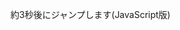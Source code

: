 <HTML>
<HEAD>
<TITLE>ジャンプ2</TITLE>
</HEAD>
<BODY onLoad=setTimeout("location.href='jump.html'",3000)>
<P>約3秒後にジャンプします(JavaScript版)</P>
</BODY>
</HTML>
